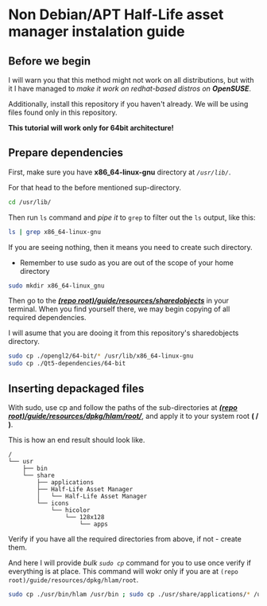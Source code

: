 # Non Debian/APT Half-Life asset manager instalation guide

## Before we begin
I will warn you that this method might not work on all distributions, but with it I have managed to *make it work on redhat-based distros on **OpenSUSE***.

Additionally, install this repository if you haven't already. We will be using files found only in this repository.

**This tutorial will work only for 64bit architecture!**

## Prepare dependencies

First, make sure you have **x86_64-linux-gnu** directory at *`/usr/lib/`*.

For that head to the before mentioned sup-directory.
```sh
cd /usr/lib/
```

Then run `ls` command and *pipe it* to `grep` to filter out the `ls` output, like this:
```sh
ls | grep x86_64-linux-gnu
```

If you are seeing nothing, then it means you need to create such directory.
- Remember to use sudo as you are out of the scope of your home directory
```sh
sudo mkdir x86_64-linux_gnu
```


Then go to the ***[(repo root)/guide/resources/sharedobjects](./resources/sharedobjects/)*** in your terminal. When you find yourself there, we may begin copying of all required dependencies.

I will asume that you are dooing it from this repository's sharedobjects directory.

```sh
sudo cp ./opengl2/64-bit/* /usr/lib/x86_64-linux-gnu
sudo cp ./Qt5-dependencies/64-bit
```

## Inserting depackaged files

With sudo, use cp and follow the paths of the sub-directories at ***[(repo root)/guide/resources/dpkg/hlam/root/](./resources/dpkg/hlam/root/)***, and apply it to your system root **( / )**.

This is how an end result should look like.

```
/
└── usr
    ├── bin
    └── share
        ├── applications
        ├── Half-Life Asset Manager
        │   └── Half-Life Asset Manager
        └── icons
            └── hicolor
                └── 128x128
                    └── apps

```

Verify if you have all the required directories from above, if not - create them.

And here I will provide *bulk `sudo cp`* command for you to use once verify if everything is at place. This command will wokr only if you are at `(repo root)/guide/resources/dpkg/hlam/root`.

```sh
sudo cp ./usr/bin/hlam /usr/bin ; sudo cp ./usr/share/applications/* /usr/share/applications ; sudo cp ./usr/share/Half-Life\ Asset\ Manager/Half-Life\ Asset\ Manager/* /usr/share/Half-Life\ Asset\ Manager/Half-Life\ Asset\ Manager ; sudo cp ./usr/share/icons/hicolor/128x128/apps/* /usr/share/icons/hicolor/128x128/apps
```